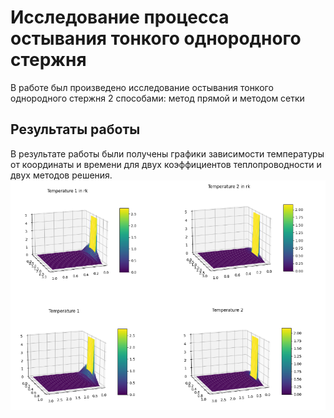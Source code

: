 # Исследование процесса остывания тонкого однородного стержня

В работе был произведено исследование остывания тонкого однородного стержня 2 способами: метод прямой и методом сетки

## Результаты работы 
В результате работы были получены графики зависимости температуры от координаты и времени для двух коэффициентов 
теплопроводности и двух методов решения.
![Графики зависимости](https://github.com/lupperant/comp-math/blob/main/results.png)

